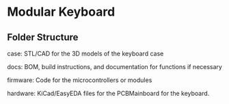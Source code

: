 # Modular Keyboard

## Folder Structure
case: STL/CAD for the 3D models of the keyboard case

docs:  BOM, build instructions, and documentation for functions if necessary

firmware: Code for the microcontrollers or modules

hardware: KiCad/EasyEDA files for the PCBMainboard for the keyboard. 
